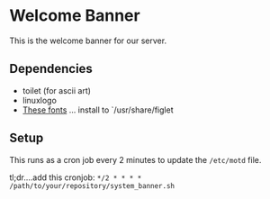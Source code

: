 # Welcome Banner

This is the welcome banner for our server.

## Dependencies
  - toilet (for ascii art)
  - linuxlogo
  - [These fonts](https://github.com/xero/figlet-fonts) ... install to `/usr/share/figlet

## Setup

This runs as a cron job every 2 minutes to update the `/etc/motd` file.

tl;dr....add this cronjob: `*/2 * * * * /path/to/your/repository/system_banner.sh`
